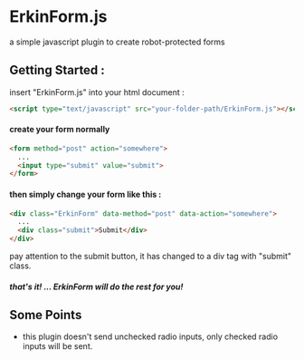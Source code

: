 # ErkinForm.js
a simple javascript plugin to create robot-protected forms

## Getting Started :
insert "ErkinForm.js" into your html document :
```html
<script type="text/javascript" src="your-folder-path/ErkinForm.js"></script>
```

#### create your form normally
```html
<form method="post" action="somewhere">
  ...
  <input type="submit" value="submit">
</form>
```

#### then simply change your form like this :
```html
<div class="ErkinForm" data-method="post" data-action="somewhere">
  ...
  <div class="submit">Submit</div>
</div>
```
pay attention to the submit button, it has changed to a div tag with "submit" class.

#### _that's it! ... ErkinForm will do the rest for you!_

## Some Points 
- this plugin doesn't send unchecked radio inputs, only checked radio inputs will be sent.
